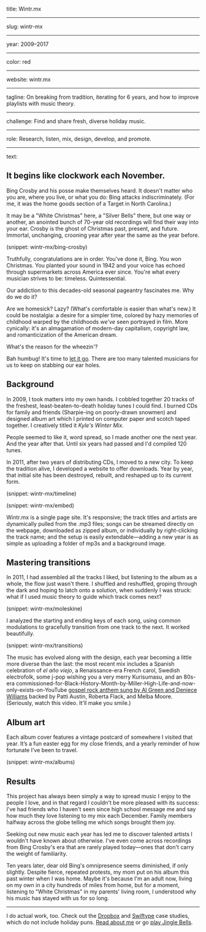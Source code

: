 title: Wintr.mx

----

slug: wintr-mx

----

year: 2009–2017

----

color: red

----

website: wintr.mx

----

tagline: On breaking from tradition, iterating for 6 years, and how to improve playlists with music theory.

----

challenge: Find and share fresh, diverse holiday music.

----

role: Research, listen, mix, design, develop, and promote.

----

text:

## It begins like clockwork each November.

Bing Crosby and his posse make themselves heard. It doesn't matter who you are, where you live, or what you do: Bing attacks indiscriminately. (For me, it was the home goods section of a Target in North Carolina.)

It may be a "White Christmas" here, a "Silver Bells" there, but one way or another, an anointed bunch of 70-year old recordings will find their way into your ear. Crosby is the ghost of Christmas past, present, and future. Immortal, unchanging, crooning year after year the same as the year before.

(snippet: wintr-mx/bing-crosby)

Truthfully, congratulations are in order. You've done it, Bing. You won Christmas. You planted your sound in 1942 and your voice has echoed through supermarkets across America ever since. You're what every musician strives to be: timeless. Quintessential.

Our addiction to this decades-old seasonal pageantry fascinates me. Why do we do it? 

Are we homesick? Lazy? (What's comfortable is easier than what's new.) It could be nostalgia: a desire for a simpler time, colored by hazy memories of childhood warped by the childhoods *we've* seen portrayed in film. More cynically: it's an almagamation of modern-day capitalism, copyright law, and romanticization of the American dream.

What's the reason for the wheezin'?

Bah humbug! It's time to [let it go](https://www.youtube.com/watch?v=moSFlvxnbgk). There are too many talented musicians for us to keep on stabbing our ear holes.

## Background

In 2009, I took matters into my own hands. I cobbled together 20 tracks of the freshest, least-beaten-to-death holiday tunes I could find. I burned <span class="uppercase">CD</span>s for family and friends (Sharpie-ing on poorly-drawn snowmen) and designed album art which I printed on computer paper and scotch taped together. I creatively titled it *Kyle's Winter Mix*.

People seemed to like it, word spread, so I made another one the next year. And the year after that. Until six years had passed and I'd compiled 120 tunes. 

In 2011, after two years of distributing <span class="uppercase">CD</span>s, I moved to a new city. To keep the tradition alive, I developed a website to offer downloads. Year by year, that initial site has been destroyed, rebuilt, and reshaped up to its current form.

(snippet: wintr-mx/timeline)

(snippet: wintr-mx/embed)

Wintr.mx is a single page site. It's responsive; the track titles and artists are dynamically pulled from the .mp3 files; songs can be streamed directly on the webpage, downloaded as zipped album, or individually by right-clicking the track name; and the setup is easily extendable—adding a new year is as simple as uploading a folder of mp3s and a background image.

## Mastering transitions

In 2011, I had assembled all the tracks I liked, but listening to the album as a whole, the flow just wasn't there. I shuffled and reshuffled, groping through the dark and hoping to latch onto a solution, when suddenly I was struck: what if I used music theory to guide which track comes next?

(snippet: wintr-mx/moleskine)

I analyzed the starting and ending keys of each song, using common modulations to gracefully transition from one track to the next. It worked beautifully.

(snippet: wintr-mx/transitions)

The music has evolved along with the design, each year becoming a little more diverse than the last: the most recent mix includes a Spanish celebration of <em title="the old year">el año viejo</em>, a Renaissance-era French carol, Swedish electrofolk, some j-pop wishing you a very merry Kurisumasu, and an 80s-era commissioned-for-Black-History-Month-by-Miller-High-Life-and-now-only-exists-on-YouTube [gospel rock anthem sung by Al Green and Deniece Williams](https://www.youtube.com/watch?v=cwWhu8tw4nU) backed by Patti Austin, Roberta Flack, and Melba Moore. (Seriously, watch this video. It'll make you smile.)

## Album art

Each album cover features a vintage postcard of somewhere I visited that year. It’s a fun easter egg for my close friends, and a yearly reminder of how fortunate I’ve been to travel.

(snippet: wintr-mx/albums)

## Results

This project has always been simply a way to spread music I enjoy to the people I love, and in that regard I couldn't be more pleased with its success: I've had friends who I haven't seen since high school message me and say how much they love listening to my mix each December. Family members halfway across the globe telling me which songs brought them joy.

Seeking out new music each year has led me to discover talented artists I wouldn't have known about otherwise. I've even come across recordings from Bing Crosby's era that are rarely played today—ones that don't carry the weight of familiarity.

Ten years later, dear old Bing's omnipresence seems diminished, if only slightly. Despite fierce, repeated protests, my mom put on his album this past winter when I was home. Maybe it's because I'm an adult now, living on my own in a city hundreds of miles from home, but for a moment, listening to "White Christmas" in my parents' living room, I understood why his music has stayed with us for so long.

---

I do actual work, too. Check out the [Dropbox](/work/dropbox) and [Swiftype](/work/swiftype) case studies, which do not include holiday puns. [Read about me](/about) or go [play Jingle Bells](/).
